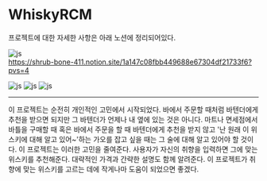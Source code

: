# WhiskyRCM

프로젝트에 대한 자세한 사항은 아래 노션에 정리되어있다.   
   
![js](https://img.shields.io/badge/Notion-000000?style=for-the-badge&logo=notion&logoColor=white)  
https://shrub-bone-411.notion.site/1a147c08fbb449688e67304df21733f6?pvs=4
   
![js](https://img.shields.io/badge/Ubuntu-E95420?style=for-the-badge&logo=ubuntu&logoColor=white)
![js](https://img.shields.io/badge/Python-3776AB?style=for-the-badge&logo=python&logoColor=white)
![js](https://img.shields.io/badge/docker-%230db7ed.svg?style=for-the-badge&logo=docker&logoColor=white)  
   
***
   
이 프로젝트는 순전히 개인적인 고민에서 시작되었다. 바에서 주문할 때처럼 바텐더에게 추천을 받으면 되지만 그 바텐더가 언제나 내 옆에 있는 것은 아니다. 마트나 면세점에서 바틀을 구매할 때 혹은 바에서 주문을 할 때 바텐더에게 추천을 받지 않고 '난 원래 이 위스키에 대해 알고 있어~'하는 가오를 잡고 싶을 때는 그 술에 대해 알고 있어야 할 것이다. 이 프로젝트는 이러한 고민을 줄여준다. 사용자가 자신의 취향을 입력하면 그에 맞는 위스키를 추천해준다. 대략적인 가격과 간략한 설명도 함께 알려준다. 이 프로젝트가 취향에 맞는 위스키를 고르는 데에 작게나마 도움이 되었으면 좋겠다.   
